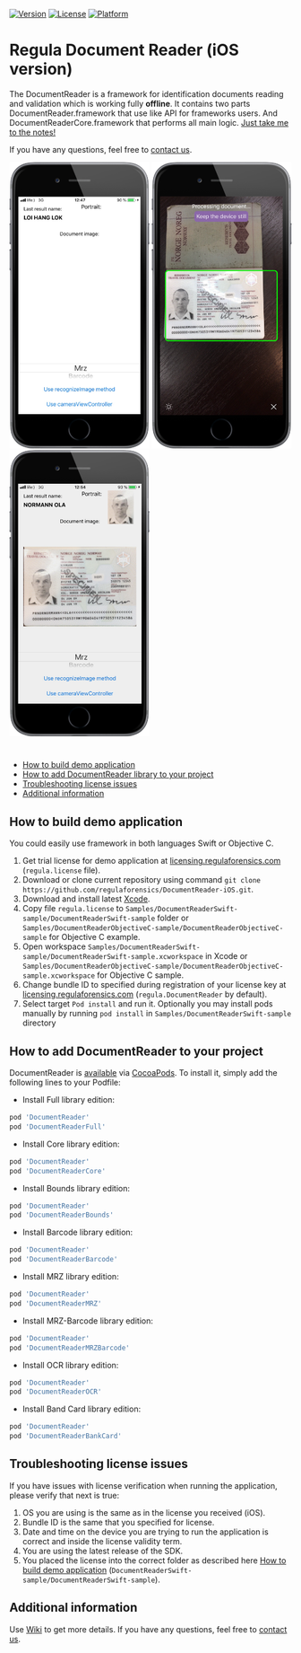 [![Version](https://img.shields.io/cocoapods/v/DocumentReader.svg?style=flat)](http://cocoapods.org/pods/DocumentReader)
[![License](https://img.shields.io/cocoapods/l/DocumentReader.svg?style=flat)](http://cocoapods.org/pods/DocumentReader)
[![Platform](https://img.shields.io/cocoapods/p/DocumentReader.svg?style=flat)](http://cocoapods.org/pods/DocumentReader)

# Regula Document Reader (iOS version)

The DocumentReader is a framework for identification documents reading and validation which is working fully **offline**. It contains two parts DocumentReader.framework that use like API for frameworks users. And DocumentReaderCore.framework that performs all main logic. [Just take me to the notes!](https://github.com/regulaforensics/DocumentReader-iOS/wiki)

If you have any questions, feel free to [contact us](mailto:support@regulaforensics.com).

<img src="DocumentReaderDemo_main.png" width="250"> <img src="DocumentReaderDemo_process.png" width="250"> <img src="DocumentReaderDemo_result.png" width="250">

# 

* [How to build demo application](#how_to_build_demo_application)
* [How to add DocumentReader library to your project](#how_to_add_documentreader_library_to_your_project)
* [Troubleshooting license issues](#troubleshooting_license_issues)
* [Additional information](#additional_information)

## <a name="how_to_build_demo_application"></a> How to build demo application

You could easily use framework in both languages Swift or Objective C. 
1. Get trial license for demo application at [licensing.regulaforensics.com](https://licensing.regulaforensics.com) (`regula.license` file).
1. Download or clone current repository using command `git clone https://github.com/regulaforensics/DocumentReader-iOS.git`.
1. Download and install latest [Xcode](https://developer.apple.com/xcode/download).
1. Copy file `regula.license` to `Samples/DocumentReaderSwift-sample/DocumentReaderSwift-sample` folder or `Samples/DocumentReaderObjectiveC-sample/DocumentReaderObjectiveC-sample` for Objective C example.
1. Open workspace `Samples/DocumentReaderSwift-sample/DocumentReaderSwift-sample.xcworkspace` in Xcode or `Samples/DocumentReaderObjectiveC-sample/DocumentReaderObjectiveC-sample.xcworkspace` for Objective C sample.
1. Change bundle ID to specified during registration of your license key at [licensing.regulaforensics.com](https://licensing.regulaforensics.com) (`regula.DocumentReader` by default).
1. Select target `Pod install` and run it. Optionally you may install pods manually by running `pod install` in `Samples/DocumentReaderSwift-sample` directory

## <a name="how_to_add_documentreader_library_to_your_project"></a> How to add DocumentReader to your project

DocumentReader is [available](https://cocoapods.org/pods/DocumentReader) via [CocoaPods](http://cocoapods.org). To install
it, simply add the following lines to your Podfile:
 
 * Install Full library edition:
 ```ruby
 pod 'DocumentReader'
 pod 'DocumentReaderFull'
 ```
* Install Core library edition:
```ruby
pod 'DocumentReader'
pod 'DocumentReaderCore'
``` 
* Install Bounds library edition:
```ruby
pod 'DocumentReader'
pod 'DocumentReaderBounds'
```
* Install Barcode library edition:
```ruby
pod 'DocumentReader'
pod 'DocumentReaderBarcode'
```
* Install MRZ library edition:
```ruby
pod 'DocumentReader'
pod 'DocumentReaderMRZ'
```
* Install MRZ-Barcode library edition:
```ruby
pod 'DocumentReader'
pod 'DocumentReaderMRZBarcode'
```
* Install OCR library edition:
```ruby
pod 'DocumentReader'
pod 'DocumentReaderOCR'
```
* Install Band Card library edition:
```ruby
pod 'DocumentReader'
pod 'DocumentReaderBankCard'
```

## <a name="troubleshooting_license_issues"></a> Troubleshooting license issues
If you have issues with license verification when running the application, please verify that next is true:
1. OS you are using is the same as in the license you received (iOS).
1. Bundle ID is the same that you specified for license.
1. Date and time on the device you are trying to run the application is correct and inside the license validity term.
1. You are using the latest release of the SDK.
1. You placed the license into the correct folder as described here [How to build demo application](#how_to_build_demo_application) (`DocumentReaderSwift-sample/DocumentReaderSwift-sample`).

## <a name="additional_information"></a> Additional information
Use [Wiki](https://github.com/regulaforensics/DocumentReader-iOS/wiki) to get more details.
If you have any questions, feel free to [contact us](mailto:support@regulaforensics.com).
